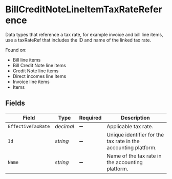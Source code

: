 # BillCreditNoteLineItemTaxRateReference

Data types that reference a tax rate, for example invoice and bill line items, use a taxRateRef that includes the ID and name of the linked tax rate.

Found on:

- Bill line items
- Bill Credit Note line items
- Credit Note line items
- Direct incomes line items
- Invoice line items
- Items


## Fields

| Field                                                          | Type                                                           | Required                                                       | Description                                                    |
| -------------------------------------------------------------- | -------------------------------------------------------------- | -------------------------------------------------------------- | -------------------------------------------------------------- |
| `EffectiveTaxRate`                                             | *decimal*                                                      | :heavy_minus_sign:                                             | Applicable tax rate.                                           |
| `Id`                                                           | *string*                                                       | :heavy_minus_sign:                                             | Unique identifier for the tax rate in the accounting platform. |
| `Name`                                                         | *string*                                                       | :heavy_minus_sign:                                             | Name of the tax rate in the accounting platform.               |